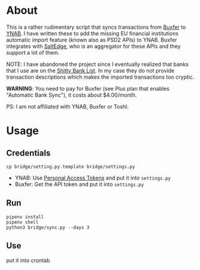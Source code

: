 # About

This is a rather rudimentary script that syncs transactions from [Buxfer](https://www.buxfer.com/pricing) to [YNAB](https://www.youneedabudget.com). 
I have written these to add the missing EU financial institutions automatic import feature (known also as PSD2 APIs) to YNAB. 
Buxfer integrates with [SaltEdge](https://www.saltedge.com/products/psd2_account_info), who is an aggregator for these APIs and they support a lot of them.

NOTE: I have abandoned the project since I eventually realized that banks that I use are on the [Shitty Bank List](https://toshl.com/blog/shitty-bank-list/). In my case they do not provide transaction descriptions which makes the imported transactions too cryptic.

__WARNING__: You need to pay for Buxfer (see Plus plan that enables "Automatic Bank Sync"), it costs about $4.00/month.

PS: I am not affiliated with YNAB, Buxfer or Toshl.

# Usage

## Credentials

```
cp bridge/setting.py.template bridge/settings.py
```

- YNAB: Use [Personal Access Tokens](https://api.youneedabudget.com/#personal-access-tokens) and put it into `settings.py`
- Buxfer: Get the API token and put it into `settings.py`

## Run

```
pipenv install
pipenv shell
python3 bridge/sync.py --days 3 
```

## Use

put it into crontab
